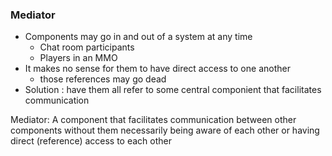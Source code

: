 ### Mediator
- Components may go in and out of a system at any time
  - Chat room participants
  - Players in an MMO
- It makes no sense for them to have direct access to one another
  - those references may go dead
- Solution : have them all refer to some central componient that facilitates communication

Mediator: A component that facilitates communication between other components without them necessarily being aware of each other or having direct (reference) access to each other